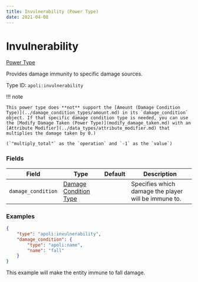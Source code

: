 ```yaml
---
title: Invulnerability (Power Type)
date: 2021-04-08
---
```


# Invulnerability

[Power Type](../power_types.md)

Provides damage immunity to specific damage sources.

Type ID: `apoli:invulnerability`

!!! note

    This power type does **not** support the [Amount (Damage Condition Type)](../damage_condition_types/amount.md) in its `damage_condition` object. If that specific damage condition type is needed, you can use the [Modify Damage Taken (Power Type)](modify_damage_taken.md) with an [Attribute Modifier](../data_types/attribute_modifier.md) that multiplies the damage taken by 0.)

    (`"multiply_total"` as the `operation` and `-1` as the `value`)

### Fields

Field              | Type                                                  | Default | Description
-------------------|-------------------------------------------------------|---------|------------
`damage_condition` | [Damage Condition Type](../damage_condition_types.md) |         | Specifies which damage the player will be immune to.

### Examples

```json
{
	"type": "apoli:invulnerability",
	"damage_condition": {
		"type": "apoli:name",
		"name": "fall"
	}
}
```

This example will make the entity immune to fall damage.
